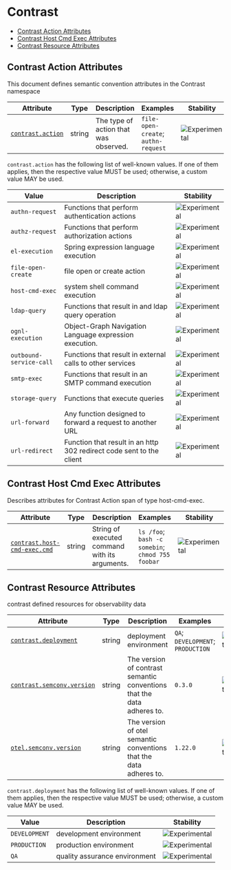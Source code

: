 <!--- Hugo front matter used to generate the website version of this page:
--->

<!-- NOTE: THIS FILE IS AUTOGENERATED. DO NOT EDIT BY HAND. -->
<!-- see templates/registry/markdown/attribute_namespace.md.j2 -->

# Contrast

- [Contrast Action Attributes](#contrast-action-attributes)
- [Contrast Host Cmd Exec Attributes](#contrast-host-cmd-exec-attributes)
- [Contrast Resource Attributes](#contrast-resource-attributes)

## Contrast Action Attributes

This document defines semantic convention attributes in the Contrast namespace

| Attribute                                                             | Type   | Description                           | Examples                            | Stability                                                        |
| --------------------------------------------------------------------- | ------ | ------------------------------------- | ----------------------------------- | ---------------------------------------------------------------- |
| <a id="contrast-action" href="#contrast-action">`contrast.action`</a> | string | The type of action that was observed. | `file-open-create`; `authn-request` | ![Experimental](https://img.shields.io/badge/-experimental-blue) |

`contrast.action` has the following list of well-known values. If one of them applies, then the respective value MUST be used; otherwise, a custom value MAY be used.

| Value                   | Description                                                          | Stability                                                        |
| ----------------------- | -------------------------------------------------------------------- | ---------------------------------------------------------------- |
| `authn-request`         | Functions that perform authentication actions                        | ![Experimental](https://img.shields.io/badge/-experimental-blue) |
| `authz-request`         | Functions that perform authorization actions                         | ![Experimental](https://img.shields.io/badge/-experimental-blue) |
| `el-execution`          | Spring expression language execution                                 | ![Experimental](https://img.shields.io/badge/-experimental-blue) |
| `file-open-create`      | file open or create action                                           | ![Experimental](https://img.shields.io/badge/-experimental-blue) |
| `host-cmd-exec`         | system shell command execution                                       | ![Experimental](https://img.shields.io/badge/-experimental-blue) |
| `ldap-query`            | Functions that result in and ldap query operation                    | ![Experimental](https://img.shields.io/badge/-experimental-blue) |
| `ognl-execution`        | Object-Graph Navigation Language expression execution.               | ![Experimental](https://img.shields.io/badge/-experimental-blue) |
| `outbound-service-call` | Functions that result in external calls to other services            | ![Experimental](https://img.shields.io/badge/-experimental-blue) |
| `smtp-exec`             | Functions that result in an SMTP command execution                   | ![Experimental](https://img.shields.io/badge/-experimental-blue) |
| `storage-query`         | Functions that execute queries                                       | ![Experimental](https://img.shields.io/badge/-experimental-blue) |
| `url-forward`           | Any function designed to forward a request to another URL            | ![Experimental](https://img.shields.io/badge/-experimental-blue) |
| `url-redirect`          | Function that result in an http 302 redirect code sent to the client | ![Experimental](https://img.shields.io/badge/-experimental-blue) |

## Contrast Host Cmd Exec Attributes

Describes attributes for Contrast Action span of type host-cmd-exec.

| Attribute                                                                                              | Type   | Description                                    | Examples                                         | Stability                                                        |
| ------------------------------------------------------------------------------------------------------ | ------ | ---------------------------------------------- | ------------------------------------------------ | ---------------------------------------------------------------- |
| <a id="contrast-host-cmd-exec-cmd" href="#contrast-host-cmd-exec-cmd">`contrast.host-cmd-exec.cmd`</a> | string | String of executed command with its arguments. | `ls /foo`; `bash -c somebin`; `chmod 755 foobar` | ![Experimental](https://img.shields.io/badge/-experimental-blue) |

## Contrast Resource Attributes

contrast defined resources for observability data

| Attribute                                                                                        | Type   | Description                                                            | Examples                          | Stability                                                        |
| ------------------------------------------------------------------------------------------------ | ------ | ---------------------------------------------------------------------- | --------------------------------- | ---------------------------------------------------------------- |
| <a id="contrast-deployment" href="#contrast-deployment">`contrast.deployment`</a>                | string | deployment environment                                                 | `QA`; `DEVELOPMENT`; `PRODUCTION` | ![Experimental](https://img.shields.io/badge/-experimental-blue) |
| <a id="contrast-semconv-version" href="#contrast-semconv-version">`contrast.semconv.version`</a> | string | The version of contrast semantic conventions that the data adheres to. | `0.3.0`                           | ![Experimental](https://img.shields.io/badge/-experimental-blue) |
| <a id="otel-semconv-version" href="#otel-semconv-version">`otel.semconv.version`</a>             | string | The version of otel semantic conventions that the data adheres to.     | `1.22.0`                          | ![Experimental](https://img.shields.io/badge/-experimental-blue) |

`contrast.deployment` has the following list of well-known values. If one of them applies, then the respective value MUST be used; otherwise, a custom value MAY be used.

| Value         | Description                   | Stability                                                        |
| ------------- | ----------------------------- | ---------------------------------------------------------------- |
| `DEVELOPMENT` | development environment       | ![Experimental](https://img.shields.io/badge/-experimental-blue) |
| `PRODUCTION`  | production environment        | ![Experimental](https://img.shields.io/badge/-experimental-blue) |
| `QA`          | quality assurance environment | ![Experimental](https://img.shields.io/badge/-experimental-blue) |
